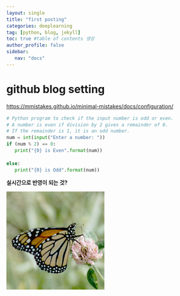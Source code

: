 ```yaml
---
layout: single
title: "first posting"
categories: deeplearning
tag: [python, blog, jekyll]
toc: true #table of contents 생성
author_profile: false
sidebar:
   nav: "docs"
---
```


# github blog setting

https://mmistakes.github.io/minimal-mistakes/docs/configuration/


```python
# Python program to check if the input number is odd or even.
# A number is even if division by 2 gives a remainder of 0.
# If the remainder is 1, it is an odd number.
num = int(input("Enter a number: "))
if (num % 2) == 0:
   print("{0} is Even".format(num))

else:
   print("{0} is Odd".format(num))
```





**실시간으로 반영이 되는 것?**

![butterfly](/images/2023-08-04-first/butterfly.bmp)
